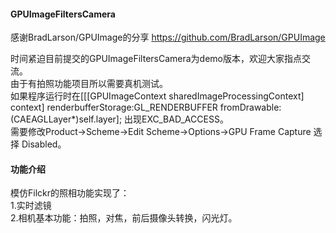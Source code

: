 #### GPUImageFiltersCamera
感谢BradLarson/GPUImage的分享 https://github.com/BradLarson/GPUImage

时间紧迫目前提交的GPUImageFiltersCamera为demo版本，欢迎大家指点交流。 <br>
由于有拍照功能项目所以需要真机测试。<br>
如果程序运行时在[[[GPUImageContext sharedImageProcessingContext] context] renderbufferStorage:GL_RENDERBUFFER fromDrawable:(CAEAGLLayer*)self.layer];
出现EXC_BAD_ACCESS。 <br>
需要修改Product->Scheme->Edit Scheme->Options->GPU Frame Capture 选择 Disabled。<br>

#### 功能介绍
模仿Filckr的照相功能实现了： <br>
1.实时滤镜 <br>
2.相机基本功能：拍照，对焦，前后摄像头转换，闪光灯。<br>

